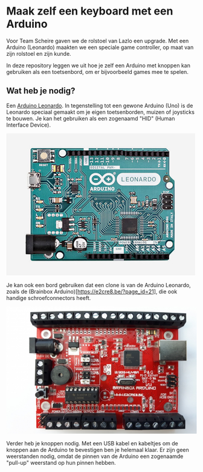 # Maak zelf een keyboard met een Arduino

Voor Team Scheire gaven we de rolstoel van Lazlo een upgrade. Met een Arduino (Leonardo) maakten we een speciale game controller, op maat van zijn rolstoel en zijn kunde.

In deze repository leggen we uit hoe je zelf een Arduino met knoppen kan gebruiken als een toetsenbord, om er bijvoorbeeld games mee te spelen.

## Wat heb je nodig?

Een [Arduino Leonardo](https://www.arduino.cc/en/Main/Arduino_BoardLeonardo). In tegenstelling tot een gewone Arduino (Uno) is de Leonardo speciaal gemaakt om je eigen toetsenborden, muizen of joysticks te bouwen. Je kan het gebruiken als een zogenaamd "HID" (Human Interface Device).

![Leonardo Arduino](img/leonardo.jpg)

Je kan ook een bord gebruiken dat een clone is van de Arduino Leonardo, zoals de (Brainbox Arduino)[https://e2cre8.be/?page_id=21], die ook handige schroefconnectors heeft.

![Brainbox Arduino](img/brainbox.jpg)

Verder heb je knoppen nodig. Met een USB kabel en kabeltjes om de knoppen aan de Arduino te bevestigen ben je helemaal klaar. Er zijn geen weerstanden nodig, omdat de pinnen van de Arduino een zogenaamde "pull-up" weerstand op hun pinnen hebben.


